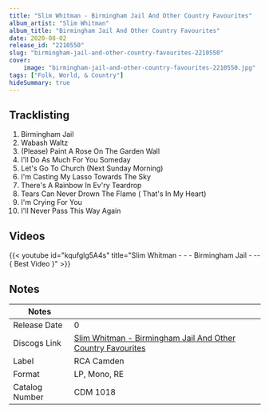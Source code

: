 ```yaml
---
title: "Slim Whitman - Birmingham Jail And Other Country Favourites"
album_artist: "Slim Whitman"
album_title: "Birmingham Jail And Other Country Favourites"
date: 2020-08-02
release_id: "2210550"
slug: "birmingham-jail-and-other-country-favourites-2210550"
cover:
    image: "birmingham-jail-and-other-country-favourites-2210550.jpg"
tags: ["Folk, World, & Country"]
hideSummary: true
---
```


## Tracklisting
1. Birmingham Jail
2. Wabash Waltz
3. (Please) Paint A Rose On The Garden Wall
4. I'll Do As Much For You Someday
5. Let's Go To Church (Next Sunday Morning)
6. I'm Casting My Lasso Towards The Sky
7. There's A Rainbow In Ev'ry Teardrop
8. Tears Can Never Drown The Flame ( That's In My Heart)
9. I'm Crying For You
10. I'll Never Pass This Way Again

## Videos
{{< youtube id="kqufglg5A4s" title="Slim Whitman - - -  Birmingham Jail  - --  { Best Video }" >}}

## Notes

| Notes          |             |
| ---------------| ----------- |
| Release Date   | 0 |
| Discogs Link   | [Slim Whitman - Birmingham Jail And Other Country Favourites](https://www.discogs.com/release/2210550) |
| Label          | RCA Camden |
| Format         | LP, Mono, RE |
| Catalog Number | CDM 1018 |

